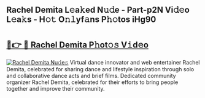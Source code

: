 ## Rachel Demita L𝚎a𝚔ed N𝚞𝚍e - Part-p2N Vi𝚍𝚎o L𝚎a𝚔s - H𝚘𝚝 O𝚗𝚕yf𝚊ns P𝚑𝚘tos iHg90

# <h2><a href="http://kfc4taz.oniu.top/?m=Rachel+Demita">🔗👉 🔴 Rachel Demita P𝚑ot𝚘𝚜 V𝚒d𝚎o</a></h2>

[![Rachel Demita Nu𝚍e𝚜](https://i.imgur.com/0qMVB7G.gif)](http://kfc4taz.oniu.top/?m=Rachel+Demita)
Virtual dance innovator and web entertainer Rachel Demita, celebrated for sharing dance and lifestyle inspiration through solo and collaborative dance acts and brief films. Dedicated community organizer Rachel Demita, celebrated for their efforts to bring people together and improve their community.  
